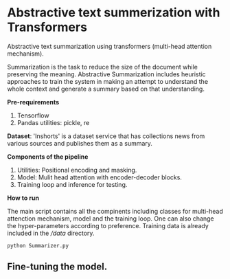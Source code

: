 # Abstractive text summerization with Transformers
Abstractive text summarization using transformers (multi-head attention mechanism).

Summarization is the task to reduce the size of the document while preserving the meaning. Abstractive Summarization includes heuristic approaches to train the system in making an attempt to understand the whole context and generate a summary based on that understanding.

**Pre-requirements**
1. Tensorflow
2. Pandas
utilities: pickle, re

**Dataset**: 'Inshorts' is a dataset service that has collections news from various sources and publishes them as a summary.

**Components of the pipeline**

1. Utilities: Positional encoding and masking.
2. Model: Mulit head attention with encoder-decoder blocks.
3. Training loop and inference for testing.

**How to run**

The main script contains all the compinents including classes for multi-head attenction mechanism, model and the training loop. One can also change the hyper-parameters according to preference. Training data is already included in the */data* directory. 

  ```
  python Summarizer.py
  ```
## Fine-tuning the model. 
